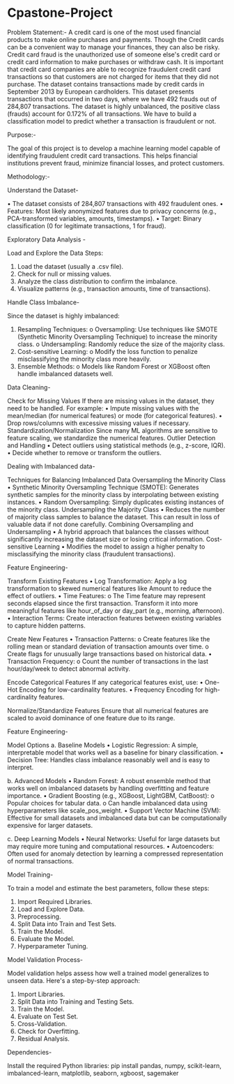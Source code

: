 # Cpastone-Project
Problem Statement:-
A credit card is one of the most used financial products to make online purchases and payments. Though the Credit cards can be a convenient way to manage your finances, they can also be risky. Credit card fraud is the unauthorized use of someone else's credit card or credit card information to make purchases or withdraw cash.
It is important that credit card companies are able to recognize fraudulent credit card transactions so that customers are not charged for items that they did not purchase. 
The dataset contains transactions made by credit cards in September 2013 by European cardholders. This dataset presents transactions that occurred in two days, where we have 492 frauds out of 284,807 transactions. The dataset is highly unbalanced, the positive class (frauds) account for 0.172% of all transactions.
We have to build a classification model to predict whether a transaction is fraudulent or not.


Purpose:- 

The goal of this project is to develop a machine learning model capable of identifying fraudulent credit card transactions. This helps financial institutions prevent fraud, minimize financial losses, and protect customers.


Methodology:-

Understand the Dataset-

•	The dataset consists of 284,807 transactions with 492 fraudulent ones.
•	Features: Most likely anonymized features due to privacy concerns (e.g., PCA-transformed variables, amounts, timestamps).
•	Target: Binary classification (0 for legitimate transactions, 1 for fraud).


Exploratory Data Analysis -

Load and Explore the Data
Steps:
1.	Load the dataset (usually a .csv file).
2.	Check for null or missing values.
3.	Analyze the class distribution to confirm the imbalance.
4.	Visualize patterns (e.g., transaction amounts, time of transactions).


Handle Class Imbalance-

Since the dataset is highly imbalanced:
1.	Resampling Techniques:
o	Oversampling: Use techniques like SMOTE (Synthetic Minority Oversampling Technique) to increase the minority class.
o	Undersampling: Randomly reduce the size of the majority class.
2.	Cost-sensitive Learning:
o	Modify the loss function to penalize misclassifying the minority class more heavily.
3.	Ensemble Methods:
o	Models like Random Forest or XGBoost often handle imbalanced datasets well.






Data Cleaning-

Check for Missing Values
If there are missing values in the dataset, they need to be handled. For example:
•	Impute missing values with the mean/median (for numerical features) or mode (for categorical features).
•	Drop rows/columns with excessive missing values if necessary.
Standardization/Normalization
Since many ML algorithms are sensitive to feature scaling, we standardize the numerical features.
Outlier Detection and Handling
•	Detect outliers using statistical methods (e.g., z-score, IQR).
•	Decide whether to remove or transform the outliers.


Dealing with Imbalanced data-

Techniques for Balancing Imbalanced Data
Oversampling the Minority Class
•	Synthetic Minority Oversampling Technique (SMOTE): Generates synthetic samples for the minority class by interpolating between existing instances.
•	Random Oversampling: Simply duplicates existing instances of the minority class.
Undersampling the Majority Class
•	Reduces the number of majority class samples to balance the dataset. This can result in loss of valuable data if not done carefully.
Combining Oversampling and Undersampling
•	A hybrid approach that balances the classes without significantly increasing the dataset size or losing critical information.
Cost-sensitive Learning
•	Modifies the model to assign a higher penalty to misclassifying the minority class (fraudulent transactions).


Feature Engineering-

Transform Existing Features
•	Log Transformation: Apply a log transformation to skewed numerical features like Amount to reduce the effect of outliers.
•	Time Features:
o	The Time feature may represent seconds elapsed since the first transaction. Transform it into more meaningful features like hour_of_day or day_part (e.g., morning, afternoon).
•	Interaction Terms: Create interaction features between existing variables to capture hidden patterns.

Create New Features
•	Transaction Patterns:
o	Create features like the rolling mean or standard deviation of transaction amounts over time.
o	Create flags for unusually large transactions based on historical data.
•	Transaction Frequency:
o	Count the number of transactions in the last hour/day/week to detect abnormal activity.

Encode Categorical Features
If any categorical features exist, use:
•	One-Hot Encoding for low-cardinality features.
•	Frequency Encoding for high-cardinality features.

Normalize/Standardize Features
Ensure that all numerical features are scaled to avoid dominance of one feature due to its range.




Feature Engineering-

Model Options
a. Baseline Models
•	Logistic Regression: A simple, interpretable model that works well as a baseline for binary classification.
•	Decision Tree: Handles class imbalance reasonably well and is easy to interpret.

b. Advanced Models
•	Random Forest: A robust ensemble method that works well on imbalanced datasets by handling overfitting and feature importance.
•	Gradient Boosting (e.g., XGBoost, LightGBM, CatBoost):
o	Popular choices for tabular data.
o	Can handle imbalanced data using hyperparameters like scale_pos_weight.
•	Support Vector Machine (SVM): Effective for small datasets and imbalanced data but can be computationally expensive for larger datasets.

c. Deep Learning Models
•	Neural Networks: Useful for large datasets but may require more tuning and computational resources.
•	Autoencoders: Often used for anomaly detection by learning a compressed representation of normal transactions.







Model Training-

To train a model and estimate the best parameters, follow these steps:
1.	Import Required Libraries.
2.	Load and Explore Data.
3.	Preprocessing.
4.	Split Data into Train and Test Sets.
5.	Train the Model.
6.	Evaluate the Model.
7.	Hyperparameter Tuning.




Model Validation Process-

Model validation helps assess how well a trained model generalizes to unseen data. Here's a step-by-step approach:
1.	Import Libraries.
2.	Split Data into Training and Testing Sets.
3.	Train the Model.
4.	Evaluate on Test Set.
5.	Cross-Validation.
6.	Check for Overfitting.
7.	Residual Analysis.



Dependencies-

Install the required Python libraries: 
pip install pandas, numpy, scikit-learn, imbalanced-learn, matplotlib, seaborn, xgboost, sagemaker
